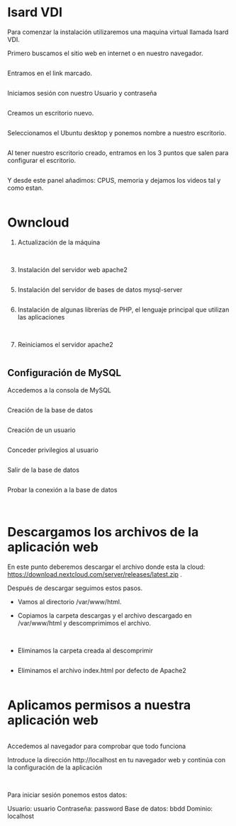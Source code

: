 # Isard VDI
Para comenzar la instalación utilizaremos una maquina virtual llamada Isard VDI.

Primero buscamos el sitio web en internet o en nuestro navegador.

<img src="Isard.png" alt="">

Entramos en el link marcado.

<img src="2025-05-06_13-19.png" alt="">

Iniciamos sesión con nuestro Usuario y contraseña 

<img src="usuario y contraseña isard.png" alt="">

Creamos un escritorio nuevo.

<img src="escritorio.png" alt="">

Seleccionamos el Ubuntu desktop y ponemos nombre a nuestro escritorio.

<img src="escritorio 2.png" alt="">

Al tener nuestro escritorio creado, entramos en los 3 puntos que salen para configurar el escritorio. 

<img src="escritorio 3.png" alt="">

Y desde este panel añadimos: CPUS, memoria y dejamos los videos tal y como estan.

<img src="escritorio 4.png" alt="">

# Owncloud

1. Actualización de la máquina
   
<img src="sudo apt update.png" alt="">

<img src="sudo upgrade.png" alt="">

3. Instalación del servidor web apache2
   
<img src="sudo install apache.png" alt="">

5. Instalación del servidor de bases de datos mysql-server
   
<img src="sudo install mysql.png" alt="">

6. Instalación de algunas librerías de PHP, el lenguaje principal que utilizan las aplicaciones
   
<img src="librerias 1.png" alt="">

<img src="librias 2.png" alt="">

7. Reiniciamos el servidor apache2
   
<img src="reset apache.png" alt="">

## Configuración de MySQL

Accedemos a la consola de MySQL

<img src="consola msql.png" alt=""> 

Creación de la base de datos

<img src="database.png" alt=""> 

Creación de un usuario

<img src="usuario database.png" alt=""> 

Conceder privilegios al usuario

<img src="privilegios.png" alt=""> 

Salir de la base de datos

<img src="exit.png" alt=""> 

Probar la conexión a la base de datos

<img src="comprobación mysql.png" alt=""> 

<img src="comprobación mysql 2.png" alt=""> 


# Descargamos los archivos de la aplicación web
En este punto deberemos descargar el archivo donde esta la cloud: https://download.nextcloud.com/server/releases/latest.zip .

Después de descargar seguimos estos pasos.

- Vamos al directorio /var/www/html.
  <img src="cd.png" alt="">

- Copiamos la carpeta descargas y el archivo descargado en /var/www/html y descomprimimos el archivo.

  <img src="cp.png" alt="">

  <img src="unzip.png" alt="">

- Eliminamos la carpeta creada al descomprimir

  <img src="eliminar carpeta.png" alt="">

- Eliminamos el archivo index.html por defecto de Apache2

  <img src="eliminar index.png" alt="">

# Aplicamos permisos a nuestra aplicación web

<img src="permisos.png" alt="">

Accedemos al navegador para comprobar que todo funciona

Introduce la dirección http://localhost en tu navegador web y continúa con la configuración de la aplicación

<img src="locahost.png" alt="">

<img src="cloud.png" alt="">

Para iniciar sesión ponemos estos datos:

Usuario: usuario
Contraseña: password
Base de datos: bbdd
Dominio: localhost
















